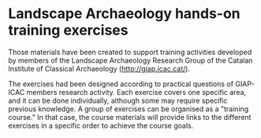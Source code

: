 # Landscape Archaeology hands-on training exercises
Those materials have been created to support training activities developed by members of the Landscape Archaeology Research Group of the Catalan Institute of Classical Archaeology (http://giap.icac.cat/).

The exercises had been designed according to practical questions of GIAP-ICAC members research activity. Each exercise covers one specific area, and it can be done individually, although some may require specific previous knowledge. A group of exercises can be organised as a "training course." In that case, the course materials will provide links to the different exercises in a specific order to achieve the course goals.
